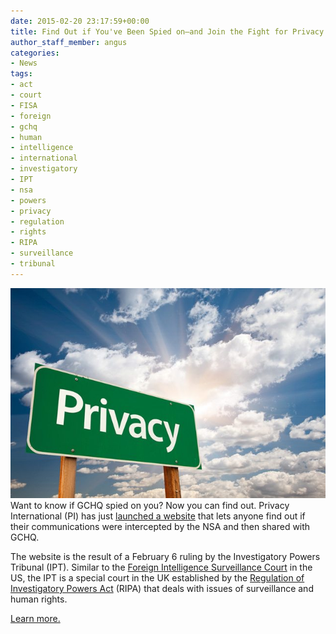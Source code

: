 ```yaml
---
date: 2015-02-20 23:17:59+00:00
title: Find Out if You've Been Spied on—and Join the Fight for Privacy
author_staff_member: angus
categories:
- News
tags:
- act
- court
- FISA
- foreign
- gchq
- human
- intelligence
- international
- investigatory
- IPT
- nsa
- powers
- privacy
- regulation
- rights
- RIPA
- surveillance
- tribunal
---
```


![Privacy sign, Image credit: QA Adjusting](/images/privacy.jpg) 
Want to know if GCHQ spied on you? Now you can find out. Privacy International (PI) has just [launched a website](https://www.privacyinternational.org/?q=illegalspying) that lets anyone find out if their communications were intercepted by the NSA and then shared with GCHQ.

The website is the result of a February 6 ruling by the Investigatory Powers Tribunal (IPT). Similar to the [Foreign Intelligence Surveillance Court](https://www.eff.org/deeplinks/2014/08/what-you-need-know-about-fisa-court-and-how-it-needs-change) in the US, the IPT is a special court in the UK established by the [Regulation of Investigatory Powers Act](http://en.wikipedia.org/wiki/Regulation_of_Investigatory_Powers_Act_2000) (RIPA) that deals with issues of surveillance and human rights.

[Learn more.](https://www.eff.org/deeplinks/2015/02/find-out-if-youve-been-spied-and-join-fight-privacy)